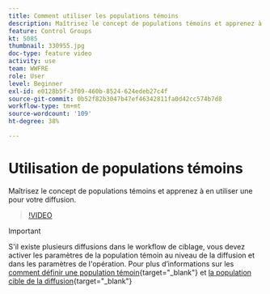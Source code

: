 ```yaml
---
title: Comment utiliser les populations témoins
description: Maîtrisez le concept de populations témoins et apprenez à en utiliser une pour votre diffusion.
feature: Control Groups
kt: 5085
thumbnail: 330955.jpg
doc-type: feature video
activity: use
team: WWFRE
role: User
level: Beginner
exl-id: e0128b5f-3f09-460b-8524-624edeb27c4f
source-git-commit: 0b52f82b3047b47ef46342811fa0d42cc574b7d8
workflow-type: tm+mt
source-wordcount: '109'
ht-degree: 38%

---
```


# Utilisation de populations témoins

Maîtrisez le concept de populations témoins et apprenez à en utiliser une pour votre diffusion.

>[!VIDEO](https://video.tv.adobe.com/v/330955?quality=12&learn=on)

>[!IMPORTANT]
>S&#39;il existe plusieurs diffusions dans le workflow de ciblage, vous devez activer les paramètres de la population témoin au niveau de la diffusion et dans les paramètres de l&#39;opération.
>Pour plus d’informations sur les [comment définir une population témoin](https://experienceleague.adobe.com/docs/campaign-classic/using/orchestrating-campaigns/orchestrate-campaigns/marketing-campaign-target.html?lang=en#defining-a-control-group){target="_blank"}
et [la population cible de la diffusion](https://experienceleague.adobe.com/docs/campaign-classic/using/sending-messages/key-steps-when-creating-a-delivery/steps-defining-the-target-population.html?lang=en){target="_blank"}
